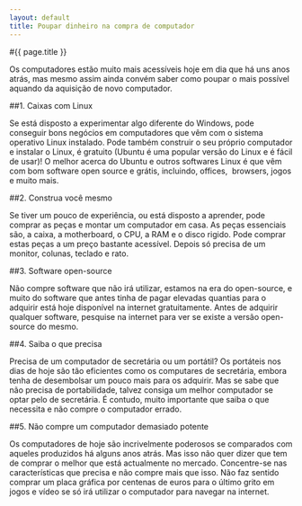 ```yaml
---
layout: default
title: Poupar dinheiro na compra de computador
---
```


#{{ page.title }}

Os computadores estão muito mais acessíveis hoje em dia que há uns anos atrás, mas mesmo assim ainda convém saber como poupar o mais possível aquando da aquisição de novo computador.

##1. Caixas com Linux

Se está disposto a experimentar algo diferente do Windows, pode conseguir bons negócios em computadores que vêm com o sistema operativo Linux instalado. Pode também construir o seu próprio computador e instalar o Linux, é gratuito (Ubuntu é uma popular versão do Linux e é fácil de usar)! O melhor acerca do Ubuntu e outros softwares Linux é que vêm com bom software open source e grátis, incluindo, offices,  browsers, jogos e muito mais.

##2. Construa você mesmo

Se tiver um pouco de experiência, ou está disposto a aprender, pode comprar as peças e montar um computador em casa. As peças essenciais são, a caixa, a motherboard, o CPU, a RAM e o disco rigido. Pode comprar estas peças a um preço bastante acessível. Depois só precisa de um monitor, colunas, teclado e rato.

##3. Software open-source

Não compre software que não irá utilizar, estamos na era do open-source, e muito do software que antes tinha de pagar elevadas quantias para o adquirir está hoje disponível na internet gratuitamente. Antes de adquirir qualquer software, pesquise na internet para ver se existe a versão open-source do mesmo.

##4. Saiba o que precisa

Precisa de um computador de secretária ou um portátil? Os portáteis nos dias de hoje são tão eficientes como os computares de secretária, embora tenha de desembolsar um pouco mais para os adquirir. Mas se sabe que não precisa de portabilidade, talvez consiga um melhor computador se optar pelo de secretária. É contudo, muito importante que saiba o que necessita e não compre o computador errado.

##5. Não compre um computador demasiado potente

Os computadores de hoje são incrivelmente poderosos se comparados com aqueles produzidos há alguns anos atrás. Mas isso não quer dizer que tem de comprar o melhor que está actualmente no mercado. Concentre-se nas características que precisa e não compre mais que isso. Não faz sentido comprar um placa gráfica por centenas de euros para o último grito em jogos e vídeo se só irá utilizar o computador para navegar na internet.